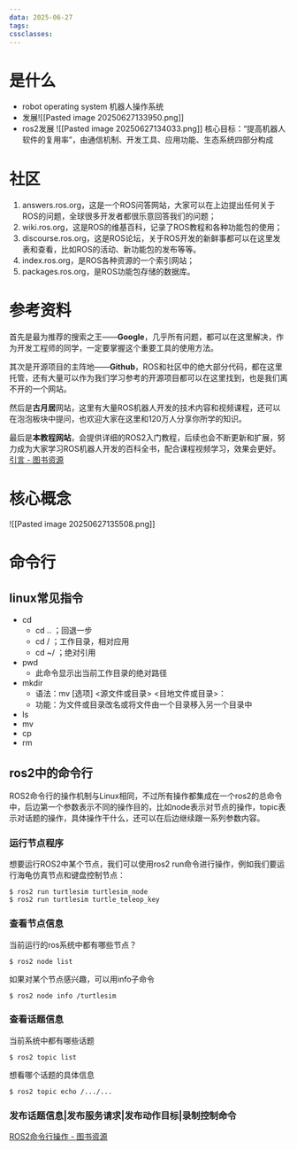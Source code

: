 ```yaml
---
data: 2025-06-27
tags: 
cssclasses:
---
```

# 是什么
- robot operating system  机器人操作系统
- 发展![[Pasted image 20250627133950.png]]
- ros2发展
![[Pasted image 20250627134033.png]]
核心目标：“提高机器人软件的复用率”，由通信机制、开发工具、应用功能、生态系统四部分构成

# 社区
1. answers.ros.org，这是一个ROS问答网站，大家可以在上边提出任何关于ROS的问题，全球很多开发者都很乐意回答我们的问题；
2. wiki.ros.org，这是ROS的维基百科，记录了ROS教程和各种功能包的使用；
3. discourse.ros.org，这是ROS论坛，关于ROS开发的新鲜事都可以在这里发表和查看，比如ROS的活动、新功能包的发布等等。
4. index.ros.org，是ROS各种资源的一个索引网站；
5. packages.ros.org，是ROS功能包存储的数据库。
# 参考资料
首先是最为推荐的搜索之王——**Google**，几乎所有问题，都可以在这里解决，作为开发工程师的同学，一定要掌握这个重要工具的使用方法。

其次是开源项目的主阵地——**Github**，ROS和社区中的绝大部分代码，都在这里托管，还有大量可以作为我们学习参考的开源项目都可以在这里找到，也是我们离不开的一个网站。

然后是**古月居**网站，这里有大量ROS机器人开发的技术内容和视频课程，还可以在泡泡板块中提问，也欢迎大家在这里和120万人分享你所学的知识。

最后是**本教程网站**，会提供详细的ROS2入门教程，后续也会不断更新和扩展，努力成为大家学习ROS机器人开发的百科全书，配合课程视频学习，效果会更好。[引言 - 图书资源](https://book.guyuehome.com/)

# 核心概念
![[Pasted image 20250627135508.png]]

# 命令行
## linux常见指令
- cd
	- cd ..    ；回退一步
	- cd /    ；工作目录，相对应用
	- cd ~/  ；绝对引用
- pwd
	- 此命令显示出当前工作目录的绝对路径
- mkdir
	- 语法：mv [选项] <源文件或目录> <目地文件或目录>：
	- 功能：为文件或目录改名或将文件由一个目录移入另一个目录中
- ls
- mv
- cp
- rm
## ros2中的命令行
ROS2命令行的操作机制与Linux相同，不过所有操作都集成在一个ros2的总命令中，后边第一个参数表示不同的操作目的，比如node表示对节点的操作，topic表示对话题的操作，具体操作干什么，还可以在后边继续跟一系列参数内容。
### 运行节点程序
想要运行ROS2中某个节点，我们可以使用ros2 run命令进行操作，例如我们要运行海龟仿真节点和键盘控制节点：
```
$ ros2 run turtlesim turtlesim_node 
$ ros2 run turtlesim turtle_teleop_key
```
### 查看节点信息
当前运行的ros系统中都有哪些节点？
```
$ ros2 node list
```
如果对某个节点感兴趣，可以用info子命令
```
$ ros2 node info /turtlesim
```
### 查看话题信息
当前系统中都有哪些话题
```
$ ros2 topic list
```
想看哪个话题的具体信息
```
$ ros2 topic echo /.../...
```
### 发布话题信息|发布服务请求|发布动作目标|录制控制命令
[ROS2命令行操作 - 图书资源](https://book.guyuehome.com/ROS2/1.%E7%B3%BB%E7%BB%9F%E6%9E%B6%E6%9E%84/1.4_ROS2%E5%91%BD%E4%BB%A4%E8%A1%8C%E6%93%8D%E4%BD%9C/#_6)